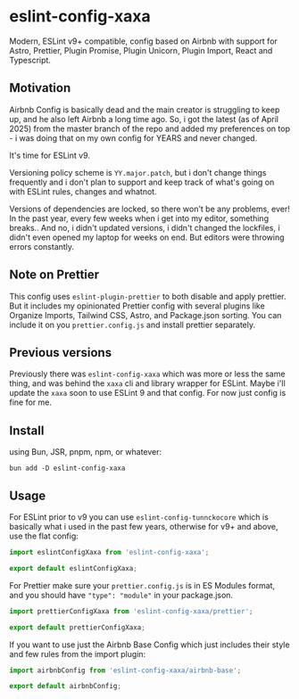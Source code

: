 # eslint-config-xaxa

Modern, ESLint v9+ compatible, config based on Airbnb with support for Astro, Prettier, Plugin
Promise, Plugin Unicorn, Plugin Import, React and Typescript.

## Motivation

Airbnb Config is basically dead and the main creator is struggling to keep up, and he also left
Airbnb a long time ago. So, i got the latest (as of April 2025) from the master branch of the repo
and added my preferences on top - i was doing that on my own config for YEARS and never changed.

It's time for ESLint v9.

Versioning policy scheme is `YY.major.patch`, but i don't change things frequently and i don't plan
to support and keep track of what's going on with ESLint rules, changes and whatnot.

Versions of dependencies are locked, so there won't be any problems, ever! In the past year, every
few weeks when i get into my editor, something breaks.. And no, i didn't updated versions, i didn't
changed the lockfiles, i didn't even opened my laptop for weeks on end. But editors were throwing
errors constantly.

## Note on Prettier

This config uses `eslint-plugin-prettier` to both disable and apply prettier. But it includes my
opinionated Prettier config with several plugins like Organize Imports, Tailwind CSS, Astro, and
Package.json sorting. You can include it on you `prettier.config.js` and install prettier
separately.

## Previous versions

Previously there was `eslint-config-xaxa` which was more or less the same thing, and was behind the
`xaxa` cli and library wrapper for ESLint. Maybe i'll update the `xaxa` soon to use ESLint 9 and
that config. For now just config is fine for me.

## Install

using Bun, JSR, pnpm, npm, or whatever:

```
bun add -D eslint-config-xaxa
```

## Usage

For ESLint prior to v9 you can use `eslint-config-tunnckocore` which is basically what i used in the
past few years, otherwise for v9+ and above, use the flat config:

```js
import eslintConfigXaxa from 'eslint-config-xaxa';

export default eslintConfigXaxa;
```

For Prettier make sure your `prettier.config.js` is in ES Modules format, and you should have
`"type": "module"` in your package.json.

```js
import prettierConfigXaxa from 'eslint-config-xaxa/prettier';

export default prettierConfigXaxa;
```

If you want to use just the Airbnb Base Config which just includes their style and few rules from
the import plugin:

```js
import airbnbConfig from 'eslint-config-xaxa/airbnb-base';

export default airbnbConfig;
```

